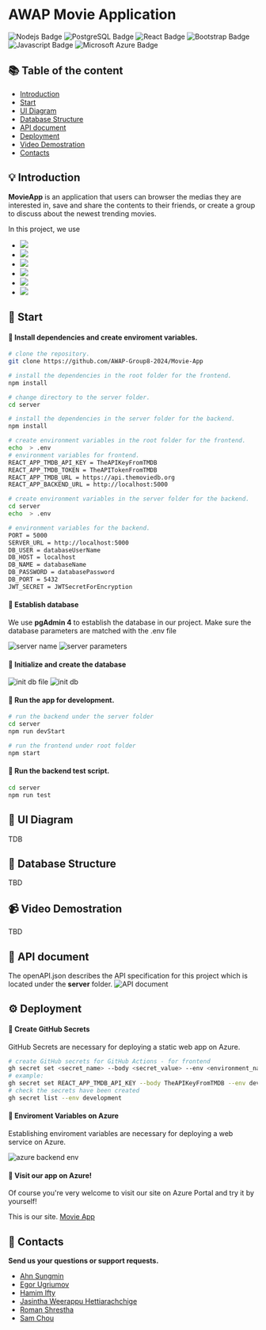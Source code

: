 # AWAP Movie Application

<p>
  
<img alt="Nodejs Badge" longdesc="Nodejs Badge" src="https://img.shields.io/badge/Node%20js-3c873a?style=for-the-badge&logo=nodedotjs&logoColor=white" />

<img alt="PostgreSQL Badge" longdesc="PostgreSQL Badge" src="https://img.shields.io/badge/PostgreSQL-316192?style=for-the-badge&logo=postgresql&logoColor=white" />

<img alt="React Badge" longdesc="React Badge" src="https://img.shields.io/badge/React-303030?style=for-the-badge&logo=react&logoColor=61DAFB" />

<img alt="Bootstrap Badge" longdesc="Bootstrap Badge" src="https://img.shields.io/badge/Bootstrap-563D7C?style=for-the-badge&logo=bootstrap&logoColor=white" />

<img alt="Javascript Badge" longdesc="Javascript Badge" src="https://img.shields.io/badge/JavaScript-323330?style=for-the-badge&logo=javascript&logoColor=F7DF1E" />

<img alt="Microsoft Azure Badge" longdesc="microsoft azure Badge" src="https://img.shields.io/badge/microsoft%20azure-008ad7?style=for-the-badge&logo=microsoft-azure&logoColor=white" />

</p>

## :books: Table of the content

- [Introduction](#bulb-introduction)
- [Start](#rocket-start)
- [UI Diagram](#art-ui-diagram)
- [Database Structure](#floppy_disk-database-structure)
- [API document](#page_with_curl-api-document)
- [Deployment](#gear-deployment)
- [Video Demostration](#video_camera-video-demostration)
- [Contacts](#email-contacts)

## :bulb: Introduction

**MovieApp** is an application that users can browser the medias they are interested in, save and share the contents to their friends, or create a group to discuss about the newest trending movies.

In this project, we use

- <img src="https://img.shields.io/badge/Backend-Node.js-3c873a">
- <img src="https://img.shields.io/badge/Database-PostgreSQL-316192">
- <img src="https://img.shields.io/badge/Frontend-React-303030">
- <img src="https://img.shields.io/badge/Style and Layout-Bootstrap-563D7C">
- <img src="https://img.shields.io/badge/CI/CD-GitHub Actions-303030">
- <img src="https://img.shields.io/badge/Deployment-Azure Portal-008ad7">

## :rocket: Start

#### :wrench: Install dependencies and create enviroment variables.

```sh
# clone the repository.
git clone https://github.com/AWAP-Group8-2024/Movie-App

# install the dependencies in the root folder for the frontend.
npm install

# change directory to the server folder.
cd server

# install the dependencies in the server folder for the backend.
npm install

# create environment variables in the root folder for the frontend.
echo  > .env
# environment variables for frontend.
REACT_APP_TMDB_API_KEY = TheAPIKeyFromTMDB
REACT_APP_TMDB_TOKEN = TheAPITokenFromTMDB
REACT_APP_TMDB_URL = https://api.themoviedb.org
REACT_APP_BACKEND_URL = http://localhost:5000

# create environment variables in the server folder for the backend.
cd server
echo  > .env

# environment variables for the backend.
PORT = 5000
SERVER_URL = http://localhost:5000
DB_USER = databaseUserName
DB_HOST = localhost
DB_NAME = databaseName
DB_PASSWORD = databasePassword
DB_PORT = 5432
JWT_SECRET = JWTSecretForEncryption
```

#### :wrench: Establish database

We use **pgAdmin 4** to establish the database in our project.
Make sure the database parameters are matched with the .env file

![server name](/public/photo/db-1.png)
![server parameters](/public/photo/db-2.png)

#### :wrench: Initialize and create the database

![init db file](/public/photo/init-db-1.png)
![init db](/public/photo/init-db-2.png)

#### :wrench: Run the app for development.

```sh
# run the backend under the server folder
cd server
npm run devStart

# run the frontend under root folder
npm start
```

#### :wrench: Run the backend test script.

```sh
cd server
npm run test

```

## :art: UI Diagram

TDB

## :floppy_disk: Database Structure

TBD

## :video_camera: Video Demostration

TBD

## :page_with_curl: API document

The openAPI.json describes the API specification for this project which is located under the **server** folder.
![API document](/public/photo/API-document.png)

## :gear: Deployment

#### :wrench: Create GitHub Secrets

GitHub Secrets are necessary for deploying a static web app on Azure.

```sh
# create GitHub secrets for GitHub Actions - for frontend
gh secret set <secret_name> --body <secret_value> --env <environment_name>
# example:
gh secret set REACT_APP_TMDB_API_KEY --body TheAPIKeyFromTMDB --env development
# check the secrets have been created
gh secret list --env development
```

#### :wrench: Enviroment Variables on Azure

Establishing enviroment variables are necessary for deploying a web service on Azure.

![azure backend env](/public/photo/azureEnv.png)

#### :tada: Visit our app on Azure!

Of course you're very welcome to visit our site on Azure Portal and try it by yourself!

This is our site. [Movie App](https://mango-rock-0b5b48e10.5.azurestaticapps.net/)

## :email: Contacts

**Send us your questions or support requests.**

- [Ahn Sungmin](mailto:asungmin24@students.oamk.fi)
- [Egor Ugriumov](mailto:t3ugeg00@students.oamk.fi)
- [Hamim Ifty](mailto:hifty24@students.oamk.fi)
- [Jasintha Weerappu Hettiarachchige](mailto:t3weja00@students.oamk.fi)
- [Roman Shrestha](mailto:t3shro00@students.oamk.fi)
- [Sam Chou](mailto:t3chsa01@students.oamk.fi)
